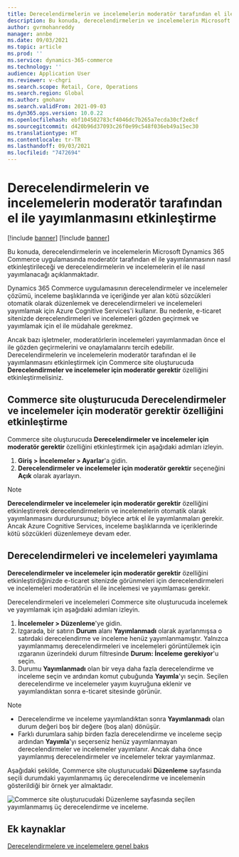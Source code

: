 ```yaml
---
title: Derecelendirmelerin ve incelemelerin moderatör tarafından el ile yayımlanmasını etkinleştirme
description: Bu konuda, derecelendirmelerin ve incelemelerin Microsoft Dynamics 365 Commerce uygulamasında moderatör tarafından el ile yayımlanmasının nasıl etkinleştirileceği ve derecelendirmelerin ve incelemelerin el ile nasıl yayımlanacağı açıklanmaktadır.
author: gvrmohanreddy
manager: annbe
ms.date: 09/03/2021
ms.topic: article
ms.prod: ''
ms.service: dynamics-365-commerce
ms.technology: ''
audience: Application User
ms.reviewer: v-chgri
ms.search.scope: Retail, Core, Operations
ms.search.region: Global
ms.author: gmohanv
ms.search.validFrom: 2021-09-03
ms.dyn365.ops.version: 10.0.22
ms.openlocfilehash: ebf104502783cf4046dc7b265a7ecda30cf2e8cf
ms.sourcegitcommit: d420b96d37093c26f0e99c548f036eb49a15ec30
ms.translationtype: HT
ms.contentlocale: tr-TR
ms.lasthandoff: 09/03/2021
ms.locfileid: "7472694"
---
```

# <a name="enable-manual-publishing-of-ratings-and-reviews-by-a-moderator"></a>Derecelendirmelerin ve incelemelerin moderatör tarafından el ile yayımlanmasını etkinleştirme

[!include [banner](includes/banner.md)]
[!include [banner](includes/preview-banner.md)]

Bu konuda, derecelendirmelerin ve incelemelerin Microsoft Dynamics 365 Commerce uygulamasında moderatör tarafından el ile yayımlanmasının nasıl etkinleştirileceği ve derecelendirmelerin ve incelemelerin el ile nasıl yayımlanacağı açıklanmaktadır.

Dynamics 365 Commerce uygulamasının derecelendirmeler ve incelemeler çözümü, inceleme başlıklarında ve içeriğinde yer alan kötü sözcükleri otomatik olarak düzenlemek ve derecelendirmeleri ve incelemeleri yayımlamak için Azure Cognitive Services'i kullanır. Bu nedenle, e-ticaret sitenizde derecelendirmeleri ve incelemeleri gözden geçirmek ve yayımlamak için el ile müdahale gerekmez.

Ancak bazı işletmeler, moderatörlerin incelemeleri yayımlanmadan önce el ile gözden geçirmelerini ve onaylamalarını tercih edebilir. Derecelendirmelerin ve incelemelerin moderatör tarafından el ile yayımlanmasını etkinleştirmek için Commerce site oluşturucuda **Derecelendirmeler ve incelemeler için moderatör gerektir** özelliğini etkinleştirmelisiniz.

## <a name="enable-the-require-moderator-for-ratings-and-reviews-feature-in-commerce-site-builder"></a>Commerce site oluşturucuda Derecelendirmeler ve incelemeler için moderatör gerektir özelliğini etkinleştirme

Commerce site oluşturucuda **Derecelendirmeler ve incelemeler için moderatör gerektir** özelliğini etkinleştirmek için aşağıdaki adımları izleyin.

1. **Giriş \> İncelemeler \> Ayarlar**'a gidin.
1. **Derecelendirmeler ve incelemeler için moderatör gerektir** seçeneğini **Açık** olarak ayarlayın.

> [!NOTE]
> **Derecelendirmeler ve incelemeler için moderatör gerektir** özelliğini etkinleştirerek derecelendirmelerin ve incelemelerin otomatik olarak yayımlanmasını durdurursunuz; böylece artık el ile yayımlanmaları gerekir. Ancak Azure Cognitive Services, inceleme başlıklarında ve içeriklerinde kötü sözcükleri düzenlemeye devam eder.

<!--![Require moderator for ratings and reviews setting in Commerce site builder.](media/Ratings-reviews-settings-human-moderation.png)-->

## <a name="publish-ratings-and-reviews"></a>Derecelendirmeleri ve incelemeleri yayımlama

**Derecelendirmeler ve incelemeler için moderatör gerektir** özelliğini etkinleştirdiğinizde e-ticaret sitenizde görünmeleri için derecelendirmeleri ve incelemeleri moderatörün el ile incelemesi ve yayımlaması gerekir.

Derecelendirmeleri ve incelemeleri Commerce site oluşturucuda incelemek ve yayımlamak için aşağıdaki adımları izleyin.

1. **İncelemeler \> Düzenleme**'ye gidin.
1. Izgarada, bir satırın **Durum** alanı **Yayımlanmadı** olarak ayarlanmışsa o satırdaki derecelendirme ve inceleme henüz yayımlanmamıştır. Yalnızca yayımlanmamış derecelendirmeleri ve incelemeleri görüntülemek için ızgaranın üzerindeki durum filtresinde **Durum: İnceleme gerekiyor**'u seçin.
1. Durumu **Yayımlanmadı** olan bir veya daha fazla derecelendirme ve inceleme seçin ve ardından komut çubuğunda **Yayımla**'yı seçin. Seçilen derecelendirme ve incelemeler yayım kuyruğuna eklenir ve yayımlandıktan sonra e-ticaret sitesinde görünür.

> [!NOTE]
> - Derecelendirme ve inceleme yayımlandıktan sonra **Yayımlanmadı** olan durum değeri boş bir değere (boş alan) dönüşür.
> - Farklı durumlara sahip birden fazla derecelendirme ve inceleme seçip ardından **Yayımla**'yı seçerseniz henüz yayımlanmayan derecelendirmeler ve incelemeler yayımlanır. Ancak daha önce yayımlanmış derecelendirmeler ve incelemeler tekrar yayımlanmaz.

Aşağıdaki şekilde, Commerce site oluşturucudaki **Düzenleme** sayfasında seçili durumdaki yayımlanmamış üç derecelendirme ve incelemenin gösterildiği bir örnek yer almaktadır.

![Commerce site oluşturucudaki Düzenleme sayfasında seçilen yayımlanmamış üç derecelendirme ve inceleme.](media/Ratings-reviews-publishing-reviews.png)

<!--![Dynamics 365 Commerce - Ratings and Review configuration 2](media/Ratings-reviews-published-reviews.png)-->
<!--![Status filter](media/Ratings-reviews-published-reviews-status-filter.png)-->

## <a name="additional-resources"></a>Ek kaynaklar

[Derecelendirmelere ve incelemelere genel bakış](ratings-reviews-overview.md)
